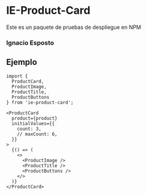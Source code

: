 # IE-Product-Card

Este es un paquete de pruebas de despliegue en NPM

### Ignacio Esposto

## Ejemplo

```
import {
  ProductCard,
  ProductImage,
  ProductTitle,
  ProductButtons
} from 'ie-product-card';
```

```
<ProductCard
  product={product}
  initialValues={{
    count: 3,
    // maxCount: 6,
  }}
>
  {() => (
    <>
      <ProductImage />
      <ProductTitle />
      <ProductButtons />
    </>
  )}
</ProductCard>
```
